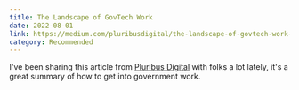 ```yaml
---
title: The Landscape of GovTech Work
date: 2022-08-01
link: https://medium.com/pluribusdigital/the-landscape-of-govtech-work-e5d0db7c6f5
category: Recommended
---
```

I've been sharing this article from [Pluribus Digital](https://pluribusdigital.com/) with folks a lot lately, it's a great summary of how to get into government work.
